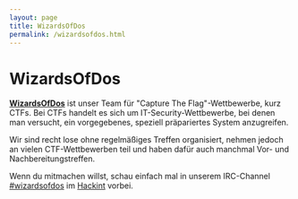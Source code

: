 ```yaml
---
layout: page
title: WizardsOfDos
permalink: /wizardsofdos.html
---
```


WizardsOfDos
=========

[**WizardsOfDos**](http://wizardsofdos.de/) ist unser Team
für "Capture The Flag"-Wettbewerbe, kurz CTFs. Bei CTFs handelt
es sich um IT-Security-Wettbewerbe, bei denen man versucht,
ein vorgegebenes, speziell präpariertes System anzugreifen.

Wir sind recht lose ohne regelmäßiges Treffen organisiert,
nehmen jedoch an vielen CTF-Wettbewerben teil und haben
dafür auch manchmal Vor- und Nachbereitungstreffen.

Wenn du mitmachen willst, schau einfach mal in unserem
IRC-Channel [#wizardsofdos](irc://irc.hackint.org/#wizardsofdos) im [Hackint](http://hackint.eu)
vorbei.
